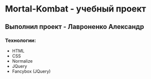 # Mortal-Kombat - учебный проект
## Выполнил проект - Лавроненко Александр
### Технологии:
- HTML
- CSS
- Normalize
- JQuery
- Fancybox (JQuery)
